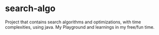 # search-algo

  Project that contains search algorithms and optimizations, with time complexities, using java.
  My Playground and learnings in my free/fun time.

